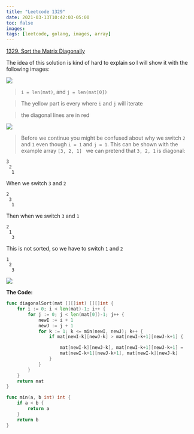```yaml
---
title: "Leetcode 1329"
date: 2021-03-13T10:42:03-05:00
toc: false
images:
tags: [leetcode, golang, images, array]
---
```


[1329. Sort the Matrix Diagonally](https://leetcode.com/problems/sort-the-matrix-diagonally/)

The idea of this solution is kind of hard to explain so I will show it with the following images:

![](https://i.imgur.com/aoRkExV.jpg)


> `i = len(mat)`, and `j = len(mat[0])`

> The yellow part is every where `i` and `j` will iterate

> the diagonal lines are in red

![](https://i.imgur.com/vfJAh1L.jpg)

> Before we continue you might be confused about why we switch `2` and `1` even though `i = 1` and `j = 1`. This can be shown with the example array `[3, 2, 1] ` we can pretend that `3, 2, 1` is diagonal:

```
3
 2
  1
```

When we switch `3` and `2`

```
2
 3
  1
```

Then when we switch `3` and `1`

```
2
 1
  3
```

This is not sorted, so we have to switch `1` and `2`

```
1
 2
  3
```

![](https://i.imgur.com/hmdt5Jx.jpg)


**The Code:**

``` go
func diagonalSort(mat [][]int) [][]int {
    for i := 0; i < len(mat)-1; i++ {
        for j := 0; j < len(mat[0])-1; j++ {
            newI := i + 1
            newJ := j + 1
            for k := 1; k <= min(newI, newJ); k++ {
                if mat[newI-k][newJ-k] > mat[newI-k+1][newJ-k+1] {

                    mat[newI-k][newJ-k], mat[newI-k+1][newJ-k+1] = 
                    mat[newI-k+1][newJ-k+1], mat[newI-k][newJ-k]
                }
            }
        }
    }
    return mat
}

func min(a, b int) int {
    if a < b {
        return a
    }
    return b
}
```